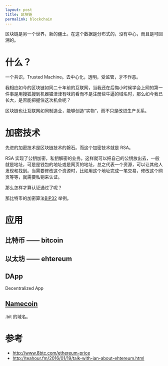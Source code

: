 ```yaml
---
layout: post
title: 区块链
permalink: blockchain
---
```


区块链是另一个世界，新的疆土。在这个数据是分布式的，没有中心，而且是可回溯的。

# 什么？
一个共识，Trusted Machine。去中心化，透明，受监管，才不作恶。

我相应如今的区块链如同二十年前的互联网，当我还在后悔小时候学会上网的第一件事是用搜狐搜到机器猫津津有味的看而不是注册些牛逼的域名时，那么如今我已长大，是否能把握住这次机会呢？

区块链也让互联网如同制造业，能够创造“实物”，而不只是改进生产关系。

# 加密技术
先进的加密技术是区块链技术的磐石。而这个加密技术就是 RSA。

RSA 实现了公钥加密，私钥解密的业务。这样就可以把自己的公钥放出去，一般就是地址，可是是钱包的地址或是网页的地址，总之代表一个资源，可以让其他人发现和找到。当需要修改这个资源时，比如用这个地址完成一笔交易，修改这个网页等等，就需要私钥来认证。

那么怎样才算认证通过了呢？

那比特币的加密算法[BIP32](https://github.com/bitcoin/bips/blob/master/bip-0032.mediawiki) 举例。

# 应用

## 比特币 —— bitcoin

## 以太坊 —— ehtereum

## DApp

Decentralized App

## [Namecoin](https://namecoin.org)
.bit 的域名。



# 参考
- http://www.8btc.com/ethereum-price
- http://teahour.fm/2016/01/19/talk-with-jan-about-ehtereum.html
